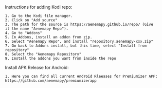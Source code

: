 Instructions for adding Kodi repo:

    1. Go to the Kodi file manager.
    2. Click on "Add source"
    3. The path for the source is https://aenemapy.github.io/repo/ (Give it the name "Aenemapy Repo").
    4. Go to "Addons"
    5. In Addons, install an addon from zip. 
    6. Select "Aenemapy Repo", and install "repository.aenemapy-xxx.zip"
    7. Go back to Addons install, but this time, select "Install from repository"
    8. Select the "Aenemapy Repository"
    9. Install the addons you want from inside the repo

Install APK Release for Android:

    1. Here you can find all current Android Rleeases for Premiumizer APP: https://github.com/aenemapy/premiumizerapp
